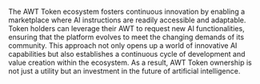 The AWT Token ecosystem fosters continuous innovation by enabling a marketplace where AI instructions are readily accessible and adaptable. Token holders can leverage their AWT to request new AI functionalities, ensuring that the platform evolves to meet the changing demands of its community. This approach not only opens up a world of innovative AI capabilities but also establishes a continuous cycle of development and value creation within the ecosystem. As a result, AWT Token ownership is not just a utility but an investment in the future of artificial intelligence.
